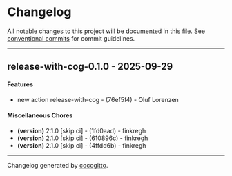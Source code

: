 # Changelog

All notable changes to this project will be documented in this file. See [conventional commits](https://www.conventionalcommits.org/) for commit guidelines.

- - -

## release-with-cog-0.1.0 - 2025-09-29

#### Features

- new action release-with-cog - (76ef5f4) - Oluf Lorenzen

#### Miscellaneous Chores

- **(version)** 2.1.0 [skip ci] - (1fd0aad) - finkregh
- **(version)** 2.1.0 [skip ci] - (610896c) - finkregh
- **(version)** 2.1.0 [skip ci] - (4ffdd6b) - finkregh

- - -

Changelog generated by [cocogitto](https://github.com/cocogitto/cocogitto).
